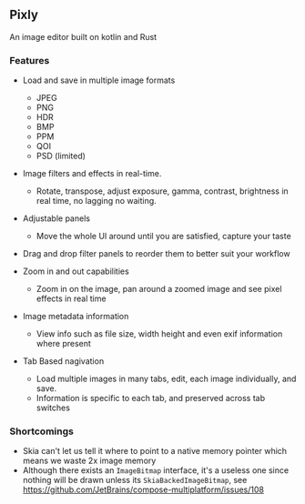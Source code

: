 ## Pixly 

An image editor built on kotlin and Rust


### Features
- Load and save in multiple image formats
  - JPEG
  - PNG
  - HDR
  - BMP
  - PPM
  - QOI
  - PSD (limited)
- Image filters and effects in real-time.
   - Rotate, transpose, adjust exposure, gamma, contrast, brightness in real time, no lagging no waiting.

- Adjustable panels
  - Move the whole UI around until you are satisfied, capture your taste
- Drag and drop filter panels to reorder them to better suit your workflow
- Zoom in and out capabilities
  - Zoom in on the image, pan around a zoomed image and see pixel effects in real time
- Image metadata information
  - View info such as file size, width height and even exif information where present
- Tab Based nagivation
  - Load multiple images in many tabs, edit, each image individually, and save.
  - Information is specific to each tab, and preserved across tab switches

### Shortcomings
- Skia can't let us tell it where to point to a native memory pointer
which means we waste 2x image memory
- Although there exists an `ImageBitmap` interface, it's a useless one since nothing will be drawn
unless its `SkiaBackedImageBitmap`,  see https://github.com/JetBrains/compose-multiplatform/issues/108